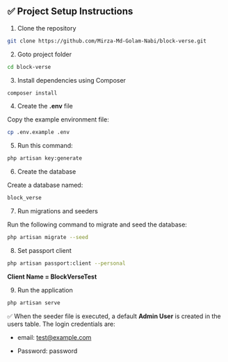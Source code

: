 ## ✅ Project Setup Instructions

1. Clone the repository

```sh
git clone https://github.com/Mirza-Md-Golam-Nabi/block-verse.git
```

2. Goto project folder

```sh
cd block-verse
```

3. Install dependencies using Composer

```sh
composer install
```

4. Create the **.env** file

Copy the example environment file:

```sh
cp .env.example .env
```

5. Run this command:

```sh
php artisan key:generate
```

6. Create the database

Create a database named:

```sh
block_verse
```

7. Run migrations and seeders

Run the following command to migrate and seed the database:

```sh
php artisan migrate --seed
```

8. Set passport client

```sh
php artisan passport:client --personal
```

**Client Name = BlockVerseTest**

9. Run the application

```sh
php artisan serve
```

✅ When the seeder file is executed, a default **Admin User** is created in the users table.
The login credentials are:

-   email: test@example.com

-   Password: password

